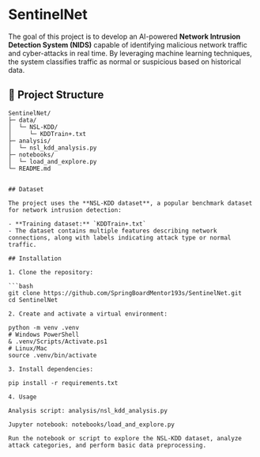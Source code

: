 # SentinelNet

The goal of this project is to develop an AI-powered **Network Intrusion Detection System (NIDS)** capable of identifying malicious network traffic and cyber-attacks in real time. By leveraging machine learning techniques, the system classifies traffic as normal or suspicious based on historical data.

## 📂 Project Structure

```text
SentinelNet/
├─ data/
│  └─ NSL-KDD/
│     └─ KDDTrain+.txt
├─ analysis/
│  └─ nsl_kdd_analysis.py
├─ notebooks/
│  └─ load_and_explore.py
└─ README.md


## Dataset

The project uses the **NSL-KDD dataset**, a popular benchmark dataset for network intrusion detection:

- **Training dataset:** `KDDTrain+.txt`  
- The dataset contains multiple features describing network connections, along with labels indicating attack type or normal traffic.

## Installation

1. Clone the repository:

```bash
git clone https://github.com/SpringBoardMentor193s/SentinelNet.git
cd SentinelNet

2. Create and activate a virtual environment:

python -m venv .venv
# Windows PowerShell
& .venv/Scripts/Activate.ps1
# Linux/Mac
source .venv/bin/activate

3. Install dependencies:

pip install -r requirements.txt

4. Usage

Analysis script: analysis/nsl_kdd_analysis.py

Jupyter notebook: notebooks/load_and_explore.py

Run the notebook or script to explore the NSL-KDD dataset, analyze attack categories, and perform basic data preprocessing.

